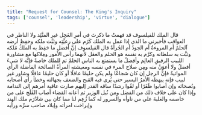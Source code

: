 ```yaml
---
title: "Request for Counsel: The King's Inquiry"
tags: ['counsel', 'leadership', 'virtue', "dialogue"]
---
```


 قال الملك للفيلسوف قد فهمتُ ما ذكرتَ في أمرِ العَجِل غير المتَّئِد ولا الناظر في العواقب فأخبرني ما الذي إذا عمل به الملك كَرُم على رعيَّتِه وثبَّت ملكه وحفِظ أرضه آلحلمُ أم المروءةُ أم الجودُ أم الجُرأةُ
قال الفيلسوف إنَّ أفضل ما حَفِظ به الملكُ مُلكه وثبَّت به سلطانه وكرَّم به نفسه هو الحلم والعقل لأنهما رأس الأمور ومِلاكها مع مشاورة اللبيب الرفيقِ العالِم وأفضلُ ما يستمتع به الناس الحلمُ ثم للملك خاصةً فإنَّه لا شيءَ أفضلُ ولا أعوَنُ منه ومِن صلاح المرء في نفسه ومعيشته المرأةُ الصالحة الفاضلة الرأي المواتيةُ فإنَّ الرجل إن كان شجاعًا ولم يكن حليمًا عاقلًا أو كان حليمًا عاقلًا وشاور غير لبيب فإنه يبهظه الأمرُ اليسير حتى يُرى فيه القبح والضعف بجهالته وخطأ رأي أصحابه ونُصحائه وإن أصابوا ظَفَرًا أو لقُوا رشدًا ساقه القدر إليهم صارت عاقبة أمرهم إلى الندامة وإذا كان على خلاف ذلك من الفضل ومن نُبل الوزير ثم أعانه القضاء أصاب الفَلَج على من خاصمه والغلبةَ على من ناوأه والسرور له كما زُعِم لنا مما كان بين شادْرَم ملك الهند وإيراخت امرأته وإبلاد صاحب سرِّه ورأيه
